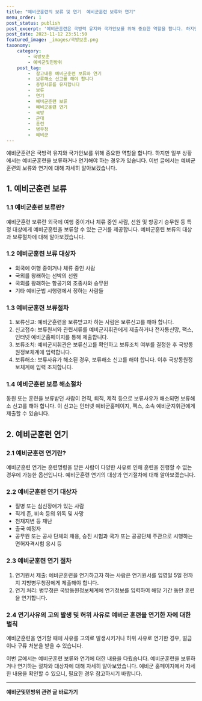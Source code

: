```yaml
---
title: "예비군훈련의 보류 및 연기  예비군훈련 보류와 연기"
menu_order: 1
post_status: publish
post_excerpt: '예비군훈련은 국방력 유지와 국가안보를 위해 중요한 역할을 합니다. 하지만 일부 상황에서는 예비군훈련을 보류하거나 연기해야 하는 경우가 있습니다. 이번 글에서는 예비군훈련의 보류와 연기에 대해 자세히 알아보겠습니다.'
post_date: 2023-11-12 23:51:50
featured_image: _images/국방보훈.png
taxonomy:
    category:
        - 국방보훈
        - 예비군및민방위
    post_tag:
        -  참고내용 예비군훈련 보류와 연기
        -  보류해소 신고를 해야 합니다
        -  증빙서류를 유지합니다
        -  보류
        -  연기
        -  예비군훈련 보류
        -  예비군훈련 연기
        -  국방
        -  군대
        -  훈련
        -  병무청
        -  예비군
---
```



예비군훈련은 국방력 유지와 국가안보를 위해 중요한 역할을 합니다. 하지만 일부 상황에서는 예비군훈련을 보류하거나 연기해야 하는 경우가 있습니다. 이번 글에서는 예비군훈련의 보류와 연기에 대해 자세히 알아보겠습니다.

## 1. 예비군훈련 보류
### 1.1 예비군훈련 보류란?
예비군훈련 보류란 외국에 여행 중이거나 체류 중인 사람, 선원 및 항공기 승무원 등 특정 대상에게 예비군훈련을 보류할 수 있는 근거를 제공합니다. 예비군훈련 보류의 대상과 보류절차에 대해 알아보겠습니다.

### 1.2 예비군훈련 보류 대상자
- 외국에 여행 중이거나 체류 중인 사람
- 국외를 왕래하는 선박의 선원
- 국외를 왕래하는 항공기의 조종사와 승무원
- 기타 예비군법 시행령에서 정하는 사람들

### 1.3 예비군훈련 보류절차
1. 보류신고: 예비군훈련을 보류받고자 하는 사람은 보류신고를 해야 합니다.
2. 신고접수: 보류원서와 관련서류를 예비군지휘관에게 제출하거나 전자통신망, 팩스, 인터넷 예비군홈페이지를 통해 제출합니다.
3. 보류조치: 예비군지휘관은 보류신고를 확인하고 보류조치 여부를 결정한 후 국방동원정보체계에 입력합니다.
4. 보류해소: 보류사유가 해소된 경우, 보류해소 신고를 해야 합니다. 이후 국방동원정보체계에 입력 조치합니다.

### 1.4 예비군훈련 보류 해소절차
동원 또는 훈련을 보류받던 사람이 면직, 퇴직, 제적 등으로 보류사유가 해소되면 보류해소 신고를 해야 합니다. 이 신고는 인터넷 예비군홈페이지, 팩스, 소속 예비군지휘관에게 제출할 수 있습니다.

## 2. 예비군훈련 연기
### 2.1 예비군훈련 연기란?
예비군훈련 연기는 훈련명령을 받은 사람이 다양한 사유로 인해 훈련을 진행할 수 없는 경우에 가능한 옵션입니다. 예비군훈련 연기의 대상과 연기절차에 대해 알아보겠습니다.

### 2.2 예비군훈련 연기 대상자
- 질병 또는 심신장애가 있는 사람
- 직계 존, 비속 등의 위독 및 사망
- 천재지변 등 재난
- 출국 예정자
- 공무원 또는 공사 단체의 채용, 승진 시험과 국가 또는 공공단체 주관으로 시행하는 면허자격시험 응시 등

### 2.3 예비군훈련 연기 절차
1. 연기원서 제출: 예비군훈련을 연기하고자 하는 사람은 연기원서를 입영일 5일 전까지 지방병무청장에게 제출해야 합니다.
2. 연기 처리: 병무청은 국방동원정보체계에 연기정보를 입력하여 해당 기간 동안 훈련을 연기합니다.

### 2.4 연기사유의 고의 발생 및 허위 사유로 예비군 훈련을 연기한 자에 대한 벌칙
예비군훈련을 연기할 때에 사유를 고의로 발생시키거나 허위 사유로 연기한 경우, 벌금이나 구류 처분을 받을 수 있습니다.

이번 글에서는 예비군훈련 보류와 연기에 대한 내용을 다뤘습니다. 예비군훈련을 보류하거나 연기하는 절차와 대상자에 대해 자세히 알아보았습니다. 예비군 홈페이지에서 자세한 내용을 확인할 수 있으니, 필요한 경우 참고하시기 바랍니다.
<!-- wp:separator -->
<hr class="wp-block-separator has-alpha-channel-opacity"/>
<!-- /wp:separator -->

<!-- wp:group {"backgroundColor":"base","layout":{"type":"constrained"}} -->
<div class="wp-block-group has-base-background-color has-background"><!-- wp:paragraph {"align":"center","fontSize":"medium"} -->
<p class="has-text-align-center has-large-font-size"><strong>예비군및민방위 관련 글 바로가기</strong></p>
<!-- /wp:paragraph -->


<!-- wp:latest-posts {"categories":[{"id":9797,"count":19,"description":"","link":"https://uknowlaw.com/category/%ec%98%88%eb%b9%84%ea%b5%b0%eb%b0%8f%eb%af%bc%eb%b0%a9%ec%9c%84/","name":"예비군및민방위","slug":"예비군및민방위","taxonomy":"category","parent":0,"meta":[],"_links":{"self":[{"href":"https://uknowlaw.com/wp-json/wp/v2/categories/9797"}],"collection":[{"href":"https://uknowlaw.com/wp-json/wp/v2/categories"}],"about":[{"href":"https://uknowlaw.com/wp-json/wp/v2/taxonomies/category"}],"wp:post_type":[{"href":"https://uknowlaw.com/wp-json/wp/v2/posts?categories=9797"}],"curies":[{"name":"wp","href":"https://api.w.org/{rel}","templated":true}]}}],"postsToShow":100,"excerptLength":28,"postLayout":"grid","columns":2,"featuredImageAlign":"left","featuredImageSizeSlug":"large","fontSize":18px} /--></div>
<!-- /wp:group -->